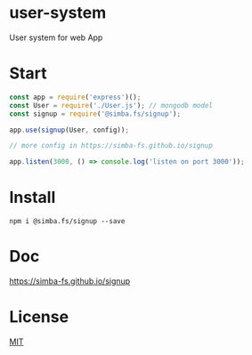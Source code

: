 # user-system
User system for web App

# Start
```js
const app = require('express')();
const User = require('./User.js'); // mongodb model
const signup = require('@simba.fs/signup');

app.use(signup(User, config));

// more config in https://simba-fs.github.io/signup

app.listen(3000, () => console.log('listen on port 3000'));
```

# Install
```
npm i @simba.fs/signup --save
```

# Doc
https://simba-fs.github.io/signup

# License
[MIT](./LICENSE)

